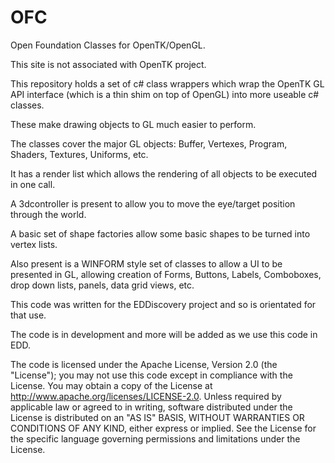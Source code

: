 # OFC
Open Foundation Classes for OpenTK/OpenGL.

This site is not associated with OpenTK project. 

This repository holds a set of c# class wrappers which wrap the OpenTK GL API interface (which is a thin shim on top of OpenGL) into more useable c# classes.  

These make drawing objects to GL much easier to perform.

The classes cover the major GL objects: Buffer, Vertexes, Program, Shaders, Textures, Uniforms, etc.

It has a render list which allows the rendering of all objects to be executed in one call.

A 3dcontroller is present to allow you to move the eye/target position through the world.

A basic set of shape factories allow some basic shapes to be turned into vertex lists.

Also present is a WINFORM style set of classes to allow a UI to be presented in GL, allowing creation of Forms, Buttons, Labels, Comboboxes, drop down lists, panels, data grid views, etc.

This code was written for the EDDiscovery project and so is orientated for that use.

The code is in development and more will be added as we use this code in EDD.

The code is licensed under the Apache License, Version 2.0 (the "License"); you may not use this code except in compliance with the License. You may obtain a copy of the License at http://www.apache.org/licenses/LICENSE-2.0. Unless required by applicable law or agreed to in writing, software distributed under the License is distributed on an "AS IS" BASIS, WITHOUT WARRANTIES OR CONDITIONS OF ANY KIND, either express or implied. See the License for the specific language governing permissions and limitations under the License.




